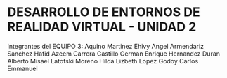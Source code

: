 # DESARROLLO DE ENTORNOS DE REALIDAD VIRTUAL - UNIDAD 2

Integrantes del EQUIPO 3:
	Aquino Martinez Ehivy Angel
	Armendariz Sanchez Hafid Azeem
	Carrera Castillo German Enrique
	Hernandez Duran Alberto Misael
	Latofski Moreno Hilda Lizbeth
	Lopez Godoy Carlos Emmanuel
